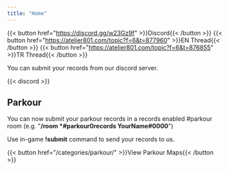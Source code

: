```yaml
---
title: "Home"
---
```


{{< button href="https://discord.gg/w23Gz9f" >}}Discord{{< /button >}}
{{< button href="https://atelier801.com/topic?f=6&t=877960" >}}EN Thread{{< /button >}}
{{< button href="https://atelier801.com/topic?f=6&t=876855" >}}TR Thread{{< /button >}}

You can submit your records from our discord server.

{{< discord >}}

## Parkour

You can now submit your parkour records in a records enabled #parkour room (e.g. "**/room \*#parkour0records YourName#0000**")

Use in-game **!submit** command to send your records to us.

{{< button href="/categories/parkour/" >}}View Parkour Maps{{< /button >}}
